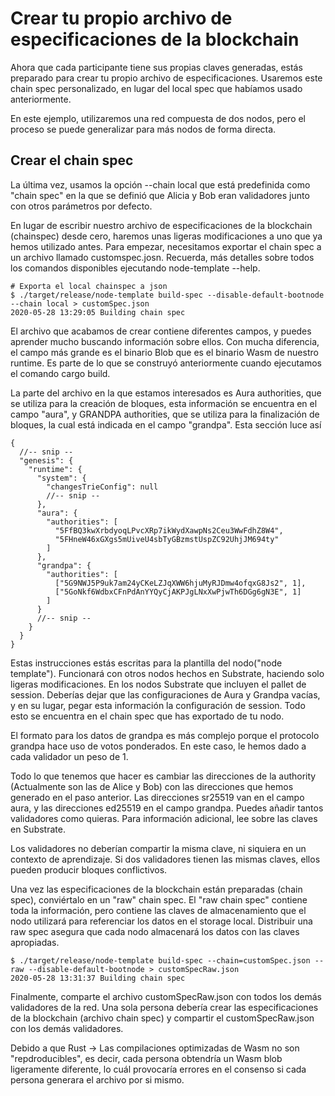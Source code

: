 # Crear tu propio archivo de especificaciones de la blockchain

Ahora que cada participante tiene sus propias claves generadas, estás preparado para crear tu propio archivo de especificaciones. Usaremos este chain spec personalizado, en lugar del local spec que habíamos usado anteriormente.

En este ejemplo, utilizaremos una red compuesta de dos nodos, pero el proceso se puede generalizar para más nodos de forma directa.

## Crear el chain spec

La última vez, usamos la opción --chain local que está predefinida como "chain spec" en la que se definió que Alicia y Bob eran validadores junto con otros parámetros por defecto.

En lugar de escribir nuestro archivo de especificaciones de la blockchain (chainspec) desde cero, haremos unas ligeras modificaciones a uno que ya hemos utilizado antes. Para empezar, necesitamos exportar el chain spec a un archivo llamado customspec.josn. Recuerda, más detalles sobre todos los comandos disponibles ejecutando node-template --help.

~~~
# Exporta el local chainspec a json
$ ./target/release/node-template build-spec --disable-default-bootnode --chain local > customSpec.json
2020-05-28 13:29:05 Building chain spec
~~~

El archivo que acabamos de crear contiene diferentes campos, y puedes aprender mucho buscando información sobre ellos. Con mucha diferencia, el campo más grande es el binario Blob que es el binario Wasm de nuestro runtime. Es parte de lo que se construyó anteriormente cuando ejecutamos el comando cargo build.

La parte del archivo en la que estamos interesados es Aura authorities, que se utiliza para la creación de bloques, esta información se encuentra en el campo "aura", y GRANDPA authorities, que se utiliza para la finalización de bloques, la cual está indicada en el campo "grandpa". Esta sección luce así

~~~
{
  //-- snip --
  "genesis": {
    "runtime": {
      "system": {
        "changesTrieConfig": null
        //-- snip --
      },
      "aura": {
        "authorities": [
          "5FfBQ3kwXrbdyoqLPvcXRp7ikWydXawpNs2Ceu3WwFdhZ8W4",
          "5FHneW46xGXgs5mUiveU4sbTyGBzmstUspZC92UhjJM694ty"
        ]
      },
      "grandpa": {
        "authorities": [
          ["5G9NWJ5P9uk7am24yCKeLZJqXWW6hjuMyRJDmw4ofqxG8Js2", 1],
          ["5GoNkf6WdbxCFnPdAnYYQyCjAKPJgLNxXwPjwTh6DGg6gN3E", 1]
        ]
      }
      //-- snip --
    }
  }
}
~~~

Estas instrucciones estás escritas para la plantilla del nodo("node template"). Funcionará con otros nodos hechos en Substrate, haciendo solo ligeras modificaciones. En los nodos Substrate que incluyen el pallet de session. Deberías dejar que las configuraciones de Aura y Grandpa vacías, y en su lugar, pegar esta información la configuración de session. Todo esto se encuentra en el chain spec que has exportado de tu nodo.

El formato para los datos de grandpa es más complejo porque el protocolo grandpa hace uso de votos ponderados. En este caso, le hemos dado a cada validador un peso de 1.

Todo lo que tenemos que hacer es cambiar las direcciones de la authority (Actualmente son las de Alice y Bob) con las direcciones que hemos generado en el paso anterior. Las direcciones sr25519 van en el campo aura, y las direcciones ed25519 en el campo grandpa. Puedes añadir tantos validadores como quieras. Para información adicional, lee sobre las claves en Substrate.

Los validadores no deberían compartir la misma clave, ni siquiera en un contexto de aprendizaje. Si dos validadores tienen las mismas claves, ellos pueden producir bloques conflictivos.

Una vez las especificaciones de la blockchain están preparadas (chain spec), conviértalo en un "raw" chain spec. El "raw chain spec" contiene toda la información, pero contiene las claves de almacenamiento que el nodo utilizará para referenciar los datos en el storage local. Distribuir una raw spec asegura que cada nodo almacenará los datos con las claves apropiadas.

~~~
$ ./target/release/node-template build-spec --chain=customSpec.json --raw --disable-default-bootnode > customSpecRaw.json
2020-05-28 13:31:37 Building chain spec
~~~

Finalmente, comparte el archivo customSpecRaw.json con todos los demás validadores de la red.
Una sola persona debería crear las especificaciones de la blockchain (archivo chain spec) y compartir el customSpecRaw.json con los demás validadores.

Debido a que Rust -> Las compilaciones optimizadas de Wasm no son "repdroducibles", es decir, cada persona obtendría un Wasm blob ligeramente diferente, lo cuál provocaría errores en el consenso si cada persona generara el archivo por si mismo.